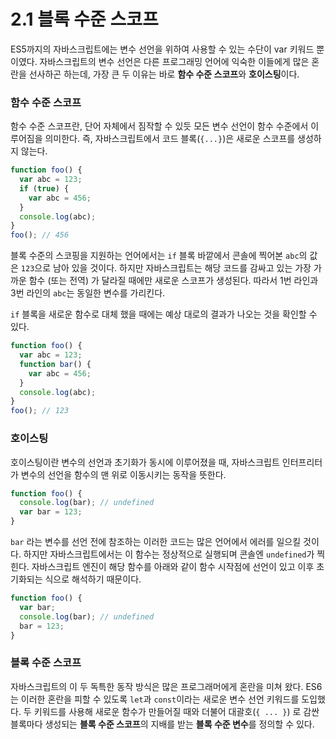 # 2.1 블록 수준 스코프

ES5까지의 자바스크립트에는 변수 선언을 위하여 사용할 수 있는 수단이 var 키워드 뿐이였다. 자바스크립트의 변수 선언은 다른 프로그래밍 언어에 익숙한 이들에게 많은 혼란을 선사하곤 하는데, 가장 큰 두 이유는 바로 **함수 수준 스코프**와 **호이스팅**이다.

### **함수 수준 스코프**

함수 수준 스코프란, 단어 자체에서 짐작할 수 있듯 모든 변수 선언이 함수 수준에서 이루어짐을 의미한다. 즉, 자바스크립트에서 코드 블록\(`{...}`\)은 새로운 스코프를 생성하지 않는다.

```javascript
function foo() {
  var abc = 123;
  if (true) {
    var abc = 456;
  }
  console.log(abc);
}
foo(); // 456
```

블록 수준의 스코핑을 지원하는 언어에서는 `if` 블록 바깥에서 콘솔에 찍어본 `abc`의 값은 `123`으로 남아 있을 것이다. 하지만 자바스크립트는 해당 코드를 감싸고 있는 가장 가까운 함수 \(또는 전역\) 가 달라질 때에만 새로운 스코프가 생성된다. 따라서 1번 라인과 3번 라인의 `abc`는 동일한 변수를 가리킨다. 

`if` 블록을 새로운 함수로 대체 했을 때에는 예상 대로의 결과가 나오는 것을 확인할 수 있다.

```javascript
function foo() {
  var abc = 123;
  function bar() {
    var abc = 456;
  }
  console.log(abc);
}
foo(); // 123
```

### **호이스팅**

호이스팅이란 변수의 선언과 초기화가 동시에 이루어졌을 때, 자바스크립트 인터프리터가 변수의 선언을 함수의 맨 위로 이동시키는 동작을 뜻한다.

```javascript
function foo() {
  console.log(bar); // undefined
  var bar = 123;
}
```

`bar` 라는 변수를 선언 전에 참조하는 이러한 코드는 많은 언어에서 에러를 일으킬 것이다. 하지만 자바스크립트에서는 이 함수는 정상적으로 실행되며 콘솔엔 `undefined`가 찍힌다. 자바스크립트 엔진이 해당 함수를 아래와 같이 함수 시작점에 선언이 있고 이후 초기화되는 식으로 해석하기 때문이다.

```javascript
function foo() {
  var bar;
  console.log(bar); // undefined
  bar = 123;
}
```

### **블록 수준 스코프**

자바스크립트의 이 두 독특한 동작 방식은 많은 프로그래머에게 혼란을 미쳐 왔다. ES6는 이러한 혼란을 피할 수 있도록 `let`과 `const`이라는 새로운 변수 선언 키워드를 도입했다. 두 키워드를 사용해 새로운 함수가 만들어질 때와 더불어 대괄호\(`{ ... }`\) 로 감싼 블록마다 생성되는 **블록 수준 스코프**의 지배를 받는 **블록 수준 변수**를 정의할 수 있다.

